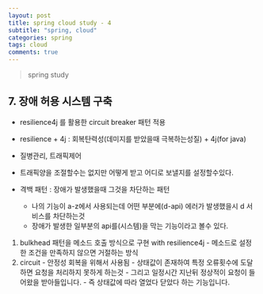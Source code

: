 ```yaml
---
layout: post
title: spring cloud study - 4
subtitle: "spring, cloud"
categories: spring
tags: cloud
comments: true
---
```

> spring study


## 7. 장애 허용 시스템 구축

  - resilience4j 를 활용한 circuit breaker 패턴 적용


  - resilience + 4j : 회복탄력성(데미지를 받았을때 극복하는성질) + 4j(for java)
  - 질병관리, 트래픽제어 

  - 트래픽양을 조절할수는 없지만 어떻게 받고 어디로 보낼지를 설정할수있다. 



  - 격백 패턴 : 장애가 발생했을때 그것을 차단하는 패턴
    - 나의 기능이 a-z에서 사용되는데 어떤 부분에(d-api) 에러가 발생했을시 d 서비스를 차단하는것
    - 장애가 발생한 일부분의 api를(시스템)을 막는 기능이라고 볼수 있다.


  1. bulkhead 패턴을 메소드 호출 방식으로 구현 with resilience4j
    - 메소드로 설정한 조건을 만족하지 않으면 거절하는 방식
  2. circuit 
    - 안정성 회복을 위해서 사용됨 
    - 상태값이 존재하여 특정 오류횟수에 도달하면 요청을 처리하지 못하게 하는것
    - 그리고 일정시간 지난뒤 정상적이 요청이 들어왔을 받아들입니다. 
    - 즉 상태값에 따라 열었다 닫았다 하는 기능입니다. 

